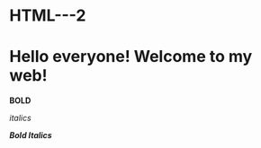 # HTML---2
<!DOCTYPE HTML>
<html>
  <head>
    <meta charset = "UTA-8" \meta>
    <title>
        WEB DEVELOPEMENT
    </title>
    <body>
    <h1>
        Hello everyone!
        Welcome to my web!
    </h1>
    </hr>
    <p> 
      <b>
        BOLD 
      </b>
    </p>
    <p>
      <i>
        italics
       </i>
    </p>
    <p>
      <b>
        <i>
           Bold Italics
        </i>
      </b>
    </p>
    </body>
  </head>
</html>

